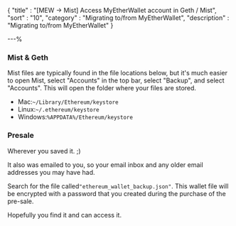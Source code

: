 {
"title"       : "[MEW -> Mist] Access MyEtherWallet account in Geth / Mist",
"sort"        : "10",
"category"    : "Migrating to/from MyEtherWallet",
"description" : "Migrating to/from MyEtherWallet"
}

---%


### Mist & Geth

Mist files are typically found in the file locations below, but it's much easier to open Mist, select "Accounts" in the top bar, select "Backup", and select "Accounts". This will open the folder where your files are stored.

*   Mac:`~/Library/Ethereum/keystore`
*   Linux:`~/.ethereum/keystore`
*   Windows:`%APPDATA%/Ethereum/keystore`



### Presale

Wherever you saved it. ;)

It also was emailed to you, so your email inbox and any older email addresses you may have had.

Search for the file called`"ethereum_wallet_backup.json"`. This wallet file will be encrypted with a password that you created during the purchase of the pre-sale.

Hopefully you find it and can access it.
